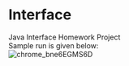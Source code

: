 # Interface
Java Interface Homework Project <br>
Sample run is given below:<br>
![chrome_bne6EGMS6D](https://user-images.githubusercontent.com/68864968/115778509-757adf80-a3bf-11eb-93b1-3574b91e8c85.png)
